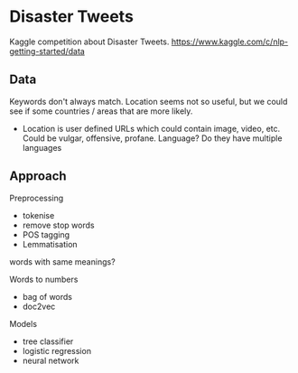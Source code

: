 # Disaster Tweets

Kaggle competition about Disaster Tweets.
https://www.kaggle.com/c/nlp-getting-started/data

## Data

Keywords don't always match.
Location seems not so useful, but we could see if some countries / areas that are more likely.

- Location is user defined
  URLs which could contain image, video, etc.
  Could be vulgar, offensive, profane.
  Language? Do they have multiple languages

## Approach

Preprocessing

- tokenise
- remove stop words
- POS tagging
- Lemmatisation

words with same meanings?

Words to numbers

- bag of words
- doc2vec

Models

- tree classifier
- logistic regression
- neural network
